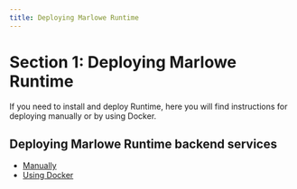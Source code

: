 ```yaml
---
title: Deploying Marlowe Runtime
---
```


# Section 1: Deploying Marlowe Runtime

If you need to install and deploy Runtime, here you will find instructions for deploying manually or by using Docker. 

## Deploying Marlowe Runtime backend services

* [Manually](https://github.com/input-output-hk/marlowe-cardano/blob/main/marlowe-runtime/doc/deployment.md)
* [Using Docker](https://github.com/input-output-hk/marlowe-cardano#docker-compose)

